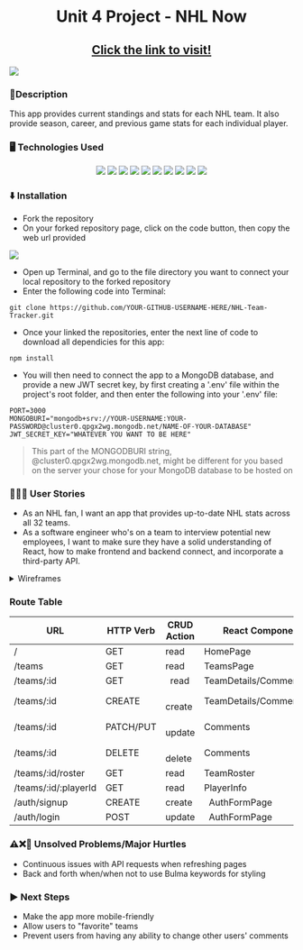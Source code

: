 <h1 align="center">
  Unit 4 Project - NHL Now
</h1>

<h2 align="center">
  <a href="https://nhl-now-app-ae956f6db9fd.herokuapp.com">Click the link to visit!</a>
</h2>

<img src="https://github.com/rswagner13/NHL-Team-Tracker/assets/152703739/512d9595-8a3f-4f9c-b258-fd03172af439"/>

### 📝Description
<p>
  This app provides current standings and stats for each NHL team. It also provide season, career, and previous game stats for each individual player.
</p>

### 🖥️ Technologies Used
<p align="center">
  <img src="https://img.shields.io/badge/HTML5-E34F26?style=for-the-badge&logo=html5&logoColor=white"/>
  <img src="https://img.shields.io/badge/CSS3-1572B6?style=for-the-badge&logo=css3&logoColor=white"/>
  <img src="https://img.shields.io/badge/Bulma-00D1B2.svg?style=for-the-badge&logo=Bulma&logoColor=white"/>
  <img src="https://img.shields.io/badge/JavaScript-F7DF1E?style=for-the-badge&logo=javascript&logoColor=black"/>
  <img src="https://img.shields.io/badge/JSON%20Web%20Tokens-000000.svg?style=for-the-badge&logo=JSON-Web-Tokens&logoColor=white"/>
  <img src="https://img.shields.io/badge/Node.js-43853D?style=for-the-badge&logo=node.js&logoColor=white"/>
  <img src="https://img.shields.io/badge/Express.js-404D59?style=for-the-badge"/>
  <img src="https://img.shields.io/badge/React-20232A?style=for-the-badge&logo=react&logoColor=61DAFB"/>
  <img src="https://img.shields.io/badge/MongoDB-4EA94B?style=for-the-badge&logo=mongodb&logoColor=white"/>
  <img src="https://img.shields.io/badge/Heroku-430098?style=for-the-badge&logo=heroku&logoColor=white"/>
</p>


### ⬇️ Installation
* Fork the repository
* On your forked repository page, click on the code button, then copy the web url provided
<img src="https://github.com/rswagner13/NHL-Team-Tracker/assets/152703739/7f228b30-0a25-4773-b3d9-2c3f282d3e75"/>

* Open up Terminal, and go to the file directory you want to connect your local repository to the forked repository
* Enter the following code into Terminal:
  
```
git clone https://github.com/YOUR-GITHUB-USERNAME-HERE/NHL-Team-Tracker.git
```

* Once your linked the repositories, enter the next line of code to download all dependicies for this app:

```
npm install
```

* You will then need to connect the app to a MongoDB database, and provide a new JWT secret key, by first creating a '.env' file within the project's root folder, and then enter the following into your '.env' file:

```
PORT=3000
MONGOBURI="mongodb+srv://YOUR-USERNAME:YOUR-PASSWORD@cluster0.qpgx2wg.mongodb.net/NAME-OF-YOUR-DATABASE"
JWT_SECRET_KEY="WHATEVER YOU WANT TO BE HERE"
```
> This part of the MONGODBURI string, @cluster0.qpgx2wg.mongodb.net, might be different for you based on the server your chose for your MongoDB database to be hosted on

### 🧔‍♂️👩 User Stories
* As an NHL fan, I want an app that provides up-to-date NHL stats across all 32 teams.
* As a software engineer who's on a team to interview potential new employees, I want to make sure they have a solid understanding of React, how to make frontend and backend connect, and incorporate a third-party API.

<details>
  <summary>Wireframes</summary>
  <br>
  <img src="https://github.com/rswagner13/NHL-Team-Tracker/assets/152703739/a4e68558-1251-4616-916c-4dda6cbdfe13"/>
  <img src="https://github.com/rswagner13/NHL-Team-Tracker/assets/152703739/e7cdd641-cb07-473a-b88a-37e833d37ac5"/>
  <img src="https://github.com/rswagner13/NHL-Team-Tracker/assets/152703739/7a15ab29-85fd-4faf-aac8-fc88bdac1893"/>
  <img src="https://github.com/rswagner13/NHL-Team-Tracker/assets/152703739/03ed9e2c-a3e1-4fbd-ab80-25f4ae9daa40"/>
  <img src="https://github.com/rswagner13/NHL-Team-Tracker/assets/152703739/62383495-7286-4a95-99d7-7e6d555925a9"/>
</details>

### Route Table

|            URL          |   HTTP Verb    |  CRUD Action  |         React Component(s)      | Created Yet? |
| ----------------------- | -------------- | ------------- | ------------------------------- | ------------ |
|             /           |      GET       |      read     |        HomePage                 |      YES     |
|          /teams         |      GET       |      read     |         TeamsPage               |      YES     |
|       /teams/:id        |      GET       |      read     |    TeamDetails/CommentSection   |      YES     |
|       /teams/:id        |       CREATE   |      create   |    TeamDetails/CommentSection   |      YES     |
|       /teams/:id        |    PATCH/PUT   |      update   |            Comments             |      YES     |
|       /teams/:id        |       DELETE   |      delete   |            Comments             |      YES     |
|    /teams/:id/roster    |       GET      |      read     |            TeamRoster           |      YES     |
|   /teams/:id/:playerId  |       GET      |      read     |            PlayerInfo           |      YES     |
|       /auth/signup      |      CREATE    |      create   |          AuthFormPage           |      YES     |
|       /auth/login       |       POST     |      update   |           AuthFormPage          |      YES     |

### ⚠️❌💫 Unsolved Problems/Major Hurtles
* Continuous issues with API requests when refreshing pages
* Back and forth when/when not to use Bulma keywords for styling

### ▶️ Next Steps
* Make the app more mobile-friendly
* Allow users to "favorite" teams
* Prevent users from having any ability to change other users' comments
